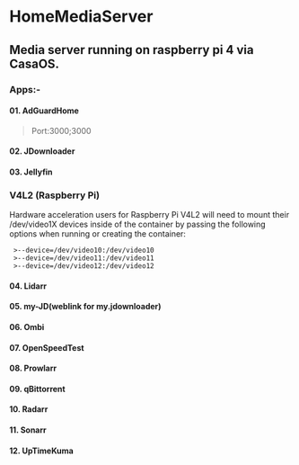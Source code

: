 # HomeMediaServer
## Media server running on raspberry pi 4 via CasaOS.

### Apps:- 
#### 01. AdGuardHome

  > Port:3000;3000

#### 02. JDownloader



#### 03. Jellyfin
  ### V4L2 (Raspberry Pi)
  Hardware acceleration users for Raspberry Pi V4L2 will need to mount their /dev/video1X devices inside of the container by passing the following options when running or creating the container: 

     >--device=/dev/video10:/dev/video10  
     >--device=/dev/video11:/dev/video11  
     >--device=/dev/video12:/dev/video12  

#### 04. Lidarr
#### 05. my-JD(weblink for my.jdownloader)
#### 06. Ombi
#### 07. OpenSpeedTest
#### 08. Prowlarr
#### 09. qBittorrent
#### 10. Radarr
#### 11. Sonarr
#### 12. UpTimeKuma
